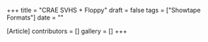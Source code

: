 +++
title = "CRAE SVHS + Floppy"
draft = false
tags = ["Showtape Formats"]
date = ""

[Article]
contributors = []
gallery = []
+++